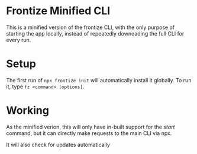 # Frontize Minified CLI

This is a minified version of the frontize CLI, with the only purpose of starting the app locally, instead of repeatedly downoading the full CLI for every run.

# Setup

The first run of `npx frontize init` will automatically install it globally.
To run it, type `fz <command> [options]`.

# Working

As the minified verion, this will only have in-built support for the _start_ command, but it can directly make requests to the main CLI via npx.

It will also check for updates automatically
